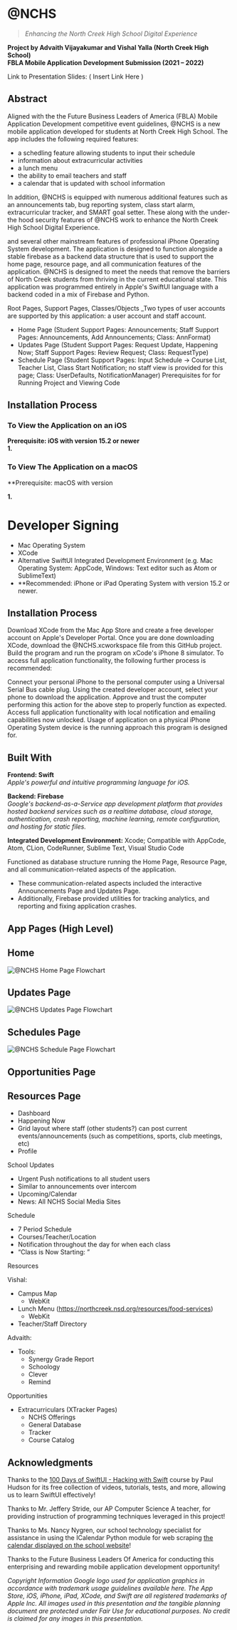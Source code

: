 # @NCHS

>_Enhancing the North Creek High School Digital Experience_

**Project by Advaith Vijayakumar and Vishal Yalla (North Creek High School)** <br>
**FBLA Mobile Application Development Submission (2021 – 2022)**

Link to Presentation Slides: ( Insert Link Here )

## Abstract 
<div class=text-justify>
Aligned with the the Future Business Leaders of America (FBLA) Mobile Application Development competitive event guidelines, @NCHS is a new mobile application developed for students at North Creek High School. The app includes the following required features:
  
- a schedling feature allowing students to input their schedule
- information about extracurricular activities
- a lunch menu
- the ability to email teachers and staff
- a calendar that is updated with school information

In addition, @NCHS is equipped with numerous additional features such as an announcements tab, bug reporting system, class start alarm, extracurricular tracker, and SMART goal setter. These along with the under-the hood security features of @NCHS work to enhance the North Creek High School Digital Experience.
  
  and several other mainstream features of professional iPhone Operating System development. The application is designed to function alongside a stable firebase as a backend data structure that is used to support the home page, resource page, and all communication features of the application. @NCHS is designed to meet the needs that remove the barriers of North Creek students from thriving in the current educational state. This application was programmed entirely in Apple's SwiftUI language with a backend coded in a mix of Firebase and Python.
  
</div>

Root Pages, Support Pages, Classes/Objects _Two types of user accounts are supported by this application: a user account and staff account.

- Home Page (Student Support Pages: Announcements; Staff Support Pages: Announcements, Add Announcements; Class: AnnFormat)
- Updates Page (Student Support Pages: Request Update, Happening Now; Staff Support Pages: Review Request; Class: RequestType)
- Schedule Page (Student Support Pages: Input Schedule -> Course List, Teacher List, Class Start Notification; no staff view is provided for this page; Class: UserDefaults, NotificationManager)
Prerequisites for for Running Project and Viewing Code

## Installation Process


### To View the Application on an iOS

**Prerequisite: iOS with version 15.2 or newer** <br>
**1.**  


### To View The Application on a macOS
**Prerequisite: macOS with version

**1.** 

# Developer Signing
- Mac Operating System
- XCode
- Alternative SwiftUI Integrated Development Environment (e.g. Mac Operating System: AppCode, Windows: Text editor such as Atom or SublimeText)
- **Recommended: iPhone or iPad Operating System with version 15.2 or newer.

## Installation Process

Download XCode from the Mac App Store and create a free developer account on Apple's Developer Portal.
Once you are done downloading XCode, download the @NCHS.xcworkspace file from this GitHub project.
Build the program and run the program on xCode's iPhone 8 simulator.
To access full application functionality, the following further process is recommended:

Connect your personal iPhone to the personal computer using a Universal Serial Bus cable plug.
Using the created developer account, select your phone to download the application.
Approve and trust the computer performing this action for the above step to properly function as expected.
Access full application functionality with local notification and emailing capabilities now unlocked.
Usage of application on a physical iPhone Operating System device is the running approach this program is designed for.

## Built With
**Frontend: Swift** <br>
_Apple's powerful and intuitive programming language for iOS._

**Backend: Firebase** <br>
_Google's backend-as-a-Service app development platform that provides hosted backend services such as a realtime database, cloud storage, authentication, crash reporting, machine learning, remote configuration, and hosting for static files._

**Integrated Development Environment:** Xcode; Compatible with AppCode, Atom, CLion, CodeRunner, Sublime Text, Visual Studio Code


Functioned as database structure running the Home Page, Resource Page, and all communication-related aspects of the application.
- These communication-related aspects included the interactive Announcements Page and Updates Page.
- Additionally, Firebase provided utilities for tracking analytics, and reporting and fixing application crashes.

## App Pages (High Level)

## Home
![@NCHS Home Page Flowchart](https://user-images.githubusercontent.com/102203536/174726396-16ef5f13-e66b-4057-9505-5c2ba9c5207e.png)

## Updates Page
![@NCHS Updates Page Flowchart](https://user-images.githubusercontent.com/102203536/174883372-547bb80a-66c4-4b94-a71c-91c3e6d2fd85.png)

## Schedules Page
![@NCHS Schedule Page Flowchart](https://user-images.githubusercontent.com/102203536/174883589-5ac482b9-bf2b-4ba0-ab45-f59957d6394d.png)

## Opportunities Page

## Resources Page

- Dashboard 
- Happening Now
- Grid layout where staff (other students?) can post current events/announcements (such as competitions, sports, club meetings, etc) 
- Profile

School Updates 
- Urgent Push notifications to all student users 
- Similar to announcements over intercom 
- Upcoming/Calendar 
- News: All NCHS Social Media Sites

Schedule 
- 7 Period Schedule  
- Courses/Teacher/Location  
- Notification throughout the day for when each class
- “Class is Now Starting: <class name> <location>”

Resources
  
Vishal: 
- Campus Map 
  - WebKit
- Lunch Menu (https://northcreek.nsd.org/resources/food-services) 
  - WebKit 
- Teacher/Staff Directory 
 
Advaith: 
- Tools: 
  - Synergy Grade Report 
  - Schoology 
  - Clever 
  - Remind 

Opportunities
- Extracurriculars (XTracker Pages) 
  - NCHS Offerings 
  - General Database 
  - Tracker 
  - Course Catalog 


## Acknowledgments 
  
Thanks to the [100 Days of SwiftUI - Hacking with Swift](https://www.hackingwithswift.com/100/swiftui) course by Paul Hudson for its free collection of videos, tutorials, tests, and more, allowing us to learn SwiftUI effectively!
 
Thanks to Mr. Jeffery Stride, our AP Computer Science A teacher, for providing instruction of programming techniques leveraged in this project!
  
Thanks to Ms. Nancy Nygren, our school technology specialist for assistance in using the ICalendar Python module for web scraping [the calendar  displayed on the school website](https://northcreek.nsd.org/our-school/calendar?cal_date=2022-06-01)!

Thanks to the Future Business Leaders Of America for conducting this enterprising and rewarding mobile application development opportunity!
 

*Copyright Information Google logo used for application graphics in accordance with trademark usage guidelines available here. The App Store, iOS, iPhone, iPad, XCode, and Swift are all registered trademarks of Apple Inc. All images used in this presentation and the tangible planning document are protected under Fair Use for educational purposes. No credit is claimed for any images in this presentation.*
